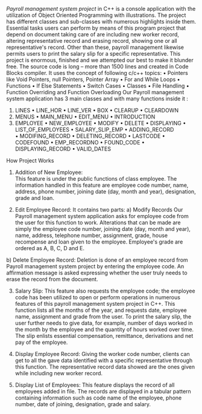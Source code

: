 *Payroll management system project* in C++ is a console application with the utilization of Object Oriented Programming with illustrations. The project has different classes and sub-classes with numerous highlights inside them. 
Essential tasks users can perform by means of this program project that depend on document taking care of are including new worker record, altering representative record and erasing record, showing one or all representative's record. 
Other than these, payroll management likewise permits users to print the salary slip for a specific representative. This project is enormous, finished and we attempted our best to make it blunder free. The source code is long – more than 1500 lines and created in Code Blocks compiler.
It uses the concept of following c/c++ topics:
•	Pointers like Void Pointers, null Pointers, Pointer Array
•	For and While Loops
•	Functions
•	If Else Statements
•	Switch Cases
•	Classes
•	File Handling
•	Function Overriding and Function Overloading
Our Payroll management system application has 3 main classes and with many functions inside it :
1)	LINES
•	LINE_HOR
•	LINE_VER
•	BOX
•	CLEARUP
•	CLEARDOWN
2)	MENUS
•	MAIN_MENU
•	EDIT_MENU
•	INTRODUCTION
3)	EMPLOYEE
•	NEW_EMPLOYEE
•	MODIFY
•	DELETE
•	DISPLAYING
•	LIST_OF_EMPLOYEES
•	SALARY_SLIP_EMP
•	ADDING_RECORD   
•	MODIFING_RECORD
•	DELETING_RECORD
•	LASTCODE
•	CODEFOUND
•	EMP_RECORDNO
•	FOUND_CODE
•	DISPLAYING_RECORD
•	VALID_DATES

How Project Works
1)	Addition of New Employee:  
 This feature is under the public functions of class employee. The information handled in this feature are employee code number, name, address, phone number, joining date (day, month and year), designation, grade and loan.

2)	Edit Employee Record: 
       It contains two parts:
a)	Modify Records
  Our Payroll management system application asks for employee code from the user for this function to work. Alterations that can be made are simply the employee code number, joining date (day, month and year), name, address, telephone number, assignment, grade, house recompense and loan given to the employee. Employee's grade are ordered as A, B, C, D and E.

b)	Delete Employee Record: 
  Deletion is done of an employee record from Payroll management system project by entering the employee code. An affirmation message is asked expressing whether the user truly needs to erase the record from the document.

3)	Salary Slip:
  This feature also requests the employee code; the employee code has been utilized to open or perform operations in numerous features of this payroll management system project in C++. This function lists all the months of the year, and requests date, employee name, assignment and grade from the user. To print the salary slip, the user further needs to give data, for example, number of days worked in the month by the employee and the quantity of hours worked over time. The slip enlists essential compensation, remittance, derivations and net pay of the employee.

4)	Display Employee Record:
 Giving the worker code number, clients can get to all the gave data identified with a specific representative through this function. The representative record data showed are the ones given while including new worker record.
5)	Display List of Employees:
  This feature displays the record of all employees added in file. The records are displayed in a tabular pattern containing information such as code name of the employee, phone number, date of joining, designation, grade and salary.


